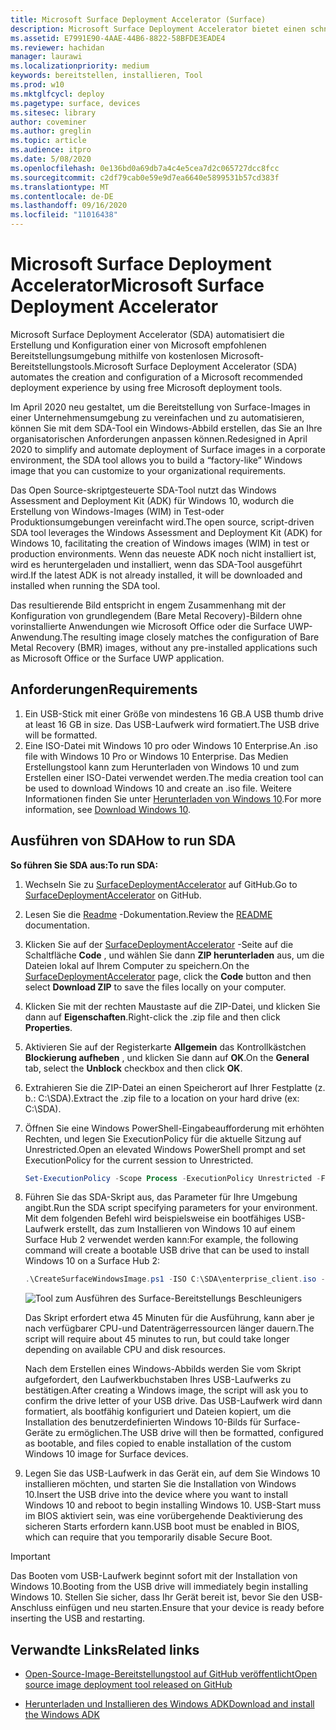 ```yaml
---
title: Microsoft Surface Deployment Accelerator (Surface)
description: Microsoft Surface Deployment Accelerator bietet einen schnellen und einfachen Bereitstellungsmechanismus für Organisationen, die ein Reimaging von Surface-Geräten durchführen möchten.
ms.assetid: E7991E90-4AAE-44B6-8822-58BFDE3EADE4
ms.reviewer: hachidan
manager: laurawi
ms.localizationpriority: medium
keywords: bereitstellen, installieren, Tool
ms.prod: w10
ms.mktglfcycl: deploy
ms.pagetype: surface, devices
ms.sitesec: library
author: coveminer
ms.author: greglin
ms.topic: article
ms.audience: itpro
ms.date: 5/08/2020
ms.openlocfilehash: 0e136bd0a69db7a4c4e5cea7d2c065727dcc8fcc
ms.sourcegitcommit: c2df79cab0e59e9d7ea6640e5899531b57cd383f
ms.translationtype: MT
ms.contentlocale: de-DE
ms.lasthandoff: 09/16/2020
ms.locfileid: "11016438"
---
```

# <span data-ttu-id="ed256-104">Microsoft Surface Deployment Accelerator</span><span class="sxs-lookup"><span data-stu-id="ed256-104">Microsoft Surface Deployment Accelerator</span></span>

<span data-ttu-id="ed256-105">Microsoft Surface Deployment Accelerator (SDA) automatisiert die Erstellung und Konfiguration einer von Microsoft empfohlenen Bereitstellungsumgebung mithilfe von kostenlosen Microsoft-Bereitstellungstools.</span><span class="sxs-lookup"><span data-stu-id="ed256-105">Microsoft Surface Deployment Accelerator (SDA) automates the creation and configuration of a Microsoft recommended deployment experience by using free Microsoft deployment tools.</span></span>

<span data-ttu-id="ed256-106">Im April 2020 neu gestaltet, um die Bereitstellung von Surface-Images in einer Unternehmensumgebung zu vereinfachen und zu automatisieren, können Sie mit dem SDA-Tool ein Windows-Abbild erstellen, das Sie an Ihre organisatorischen Anforderungen anpassen können.</span><span class="sxs-lookup"><span data-stu-id="ed256-106">Redesigned in April 2020 to simplify and automate deployment of Surface images in a corporate environment, the SDA tool allows you to build a “factory-like” Windows image that you can customize to your organizational requirements.</span></span>

<span data-ttu-id="ed256-107">Das Open Source-skriptgesteuerte SDA-Tool nutzt das Windows Assessment and Deployment Kit (ADK) für Windows 10, wodurch die Erstellung von Windows-Images (WIM) in Test-oder Produktionsumgebungen vereinfacht wird.</span><span class="sxs-lookup"><span data-stu-id="ed256-107">The open source, script-driven SDA tool leverages the Windows Assessment and Deployment Kit (ADK) for Windows 10, facilitating the creation of Windows images (WIM) in test or production environments.</span></span> <span data-ttu-id="ed256-108">Wenn das neueste ADK noch nicht installiert ist, wird es heruntergeladen und installiert, wenn das SDA-Tool ausgeführt wird.</span><span class="sxs-lookup"><span data-stu-id="ed256-108">If the latest ADK is not already installed, it will be downloaded and installed when running the SDA tool.</span></span>

<span data-ttu-id="ed256-109">Das resultierende Bild entspricht in engem Zusammenhang mit der Konfiguration von grundlegendem (Bare Metal Recovery)-Bildern ohne vorinstallierte Anwendungen wie Microsoft Office oder die Surface UWP-Anwendung.</span><span class="sxs-lookup"><span data-stu-id="ed256-109">The resulting image closely matches the configuration of Bare Metal Recovery (BMR) images, without any pre-installed applications such as Microsoft Office or the Surface UWP application.</span></span>

## <span data-ttu-id="ed256-110">Anforderungen</span><span class="sxs-lookup"><span data-stu-id="ed256-110">Requirements</span></span>

1. <span data-ttu-id="ed256-111">Ein USB-Stick mit einer Größe von mindestens 16 GB.</span><span class="sxs-lookup"><span data-stu-id="ed256-111">A USB thumb drive at least 16 GB in size.</span></span> <span data-ttu-id="ed256-112">Das USB-Laufwerk wird formatiert.</span><span class="sxs-lookup"><span data-stu-id="ed256-112">The USB drive will be formatted.</span></span>
2. <span data-ttu-id="ed256-113">Eine ISO-Datei mit Windows 10 pro oder Windows 10 Enterprise.</span><span class="sxs-lookup"><span data-stu-id="ed256-113">An .iso file with Windows 10 Pro or Windows 10 Enterprise.</span></span> <span data-ttu-id="ed256-114">Das Medien Erstellungstool kann zum Herunterladen von Windows 10 und zum Erstellen einer ISO-Datei verwendet werden.</span><span class="sxs-lookup"><span data-stu-id="ed256-114">The media creation tool can be used to download Windows 10 and create an .iso file.</span></span> <span data-ttu-id="ed256-115">Weitere Informationen finden Sie unter [Herunterladen von Windows 10](https://www.microsoft.com/software-download/windows10).</span><span class="sxs-lookup"><span data-stu-id="ed256-115">For more information, see [Download Windows 10](https://www.microsoft.com/software-download/windows10).</span></span>

## <span data-ttu-id="ed256-116">Ausführen von SDA</span><span class="sxs-lookup"><span data-stu-id="ed256-116">How to run SDA</span></span>

**<span data-ttu-id="ed256-117">So führen Sie SDA aus:</span><span class="sxs-lookup"><span data-stu-id="ed256-117">To run SDA:</span></span>**

1. <span data-ttu-id="ed256-118">Wechseln Sie zu [SurfaceDeploymentAccelerator](https://github.com/microsoft/SurfaceDeploymentAccelerator) auf GitHub.</span><span class="sxs-lookup"><span data-stu-id="ed256-118">Go to [SurfaceDeploymentAccelerator](https://github.com/microsoft/SurfaceDeploymentAccelerator) on GitHub.</span></span> 
2. <span data-ttu-id="ed256-119">Lesen Sie die [Readme](https://github.com/microsoft/SurfaceDeploymentAccelerator/blob/master/README.md) -Dokumentation.</span><span class="sxs-lookup"><span data-stu-id="ed256-119">Review the [README](https://github.com/microsoft/SurfaceDeploymentAccelerator/blob/master/README.md) documentation.</span></span>
3. <span data-ttu-id="ed256-120">Klicken Sie auf der [SurfaceDeploymentAccelerator](https://github.com/microsoft/SurfaceDeploymentAccelerator) -Seite auf die Schaltfläche **Code** , und wählen Sie dann **ZIP herunterladen** aus, um die Dateien lokal auf Ihrem Computer zu speichern.</span><span class="sxs-lookup"><span data-stu-id="ed256-120">On the [SurfaceDeploymentAccelerator](https://github.com/microsoft/SurfaceDeploymentAccelerator) page, click the **Code** button and then select **Download ZIP** to save the files locally on your computer.</span></span>
4. <span data-ttu-id="ed256-121">Klicken Sie mit der rechten Maustaste auf die ZIP-Datei, und klicken Sie dann auf **Eigenschaften**.</span><span class="sxs-lookup"><span data-stu-id="ed256-121">Right-click the .zip file and then click **Properties**.</span></span>
5. <span data-ttu-id="ed256-122">Aktivieren Sie auf der Registerkarte **Allgemein** das Kontrollkästchen **Blockierung aufheben** , und klicken Sie dann auf **OK**.</span><span class="sxs-lookup"><span data-stu-id="ed256-122">On the **General** tab, select the **Unblock** checkbox and then click **OK**.</span></span>
6. <span data-ttu-id="ed256-123">Extrahieren Sie die ZIP-Datei an einen Speicherort auf Ihrer Festplatte (z. b.: C:\SDA).</span><span class="sxs-lookup"><span data-stu-id="ed256-123">Extract the .zip file to a location on your hard drive (ex: C:\SDA).</span></span>
7. <span data-ttu-id="ed256-124">Öffnen Sie eine Windows PowerShell-Eingabeaufforderung mit erhöhten Rechten, und legen Sie ExecutionPolicy für die aktuelle Sitzung auf Unrestricted.</span><span class="sxs-lookup"><span data-stu-id="ed256-124">Open an elevated Windows PowerShell prompt and set ExecutionPolicy for the current session to Unrestricted.</span></span>

    ```powershell
    Set-ExecutionPolicy -Scope Process -ExecutionPolicy Unrestricted -Force
    ```
8. <span data-ttu-id="ed256-125">Führen Sie das SDA-Skript aus, das Parameter für Ihre Umgebung angibt.</span><span class="sxs-lookup"><span data-stu-id="ed256-125">Run the SDA script specifying parameters for your environment.</span></span> <span data-ttu-id="ed256-126">Mit dem folgenden Befehl wird beispielsweise ein bootfähiges USB-Laufwerk erstellt, das zum Installieren von Windows 10 auf einem Surface Hub 2 verwendet werden kann:</span><span class="sxs-lookup"><span data-stu-id="ed256-126">For example, the following command will create a bootable USB drive that can be used to install Windows 10 on a Surface Hub 2:</span></span>

    ```powershell
    .\CreateSurfaceWindowsImage.ps1 -ISO C:\SDA\enterprise_client.iso -OSSKU Enterprise -DestinationFolder C:\Output -Device SurfaceHub2 -CreateUSB $True
    ```

   ![Tool zum Ausführen des Surface-Bereitstellungs Beschleunigers](images/sda1.png)

    <span data-ttu-id="ed256-128">Das Skript erfordert etwa 45 Minuten für die Ausführung, kann aber je nach verfügbarer CPU-und Datenträgerressourcen länger dauern.</span><span class="sxs-lookup"><span data-stu-id="ed256-128">The script will require about 45 minutes to run, but could take longer depending on available CPU and disk resources.</span></span> 

    <span data-ttu-id="ed256-129">Nach dem Erstellen eines Windows-Abbilds werden Sie vom Skript aufgefordert, den Laufwerkbuchstaben Ihres USB-Laufwerks zu bestätigen.</span><span class="sxs-lookup"><span data-stu-id="ed256-129">After creating a Windows image, the script will ask you to confirm the drive letter of your USB drive.</span></span> <span data-ttu-id="ed256-130">Das USB-Laufwerk wird dann formatiert, als bootfähig konfiguriert und Dateien kopiert, um die Installation des benutzerdefinierten Windows 10-Bilds für Surface-Geräte zu ermöglichen.</span><span class="sxs-lookup"><span data-stu-id="ed256-130">The USB drive will then be formatted, configured as bootable, and files copied to enable installation of the custom Windows 10 image for Surface devices.</span></span>

9. <span data-ttu-id="ed256-131">Legen Sie das USB-Laufwerk in das Gerät ein, auf dem Sie Windows 10 installieren möchten, und starten Sie die Installation von Windows 10.</span><span class="sxs-lookup"><span data-stu-id="ed256-131">Insert the USB drive into the device where you want to install Windows 10 and reboot to begin installing Windows 10.</span></span> <span data-ttu-id="ed256-132">USB-Start muss im BIOS aktiviert sein, was eine vorübergehende Deaktivierung des sicheren Starts erfordern kann.</span><span class="sxs-lookup"><span data-stu-id="ed256-132">USB boot must be enabled in BIOS, which can require that you temporarily disable Secure Boot.</span></span>

> [!IMPORTANT]
> <span data-ttu-id="ed256-133">Das Booten vom USB-Laufwerk beginnt sofort mit der Installation von Windows 10.</span><span class="sxs-lookup"><span data-stu-id="ed256-133">Booting from the USB drive will immediately begin installing Windows 10.</span></span> <span data-ttu-id="ed256-134">Stellen Sie sicher, dass Ihr Gerät bereit ist, bevor Sie den USB-Anschluss einfügen und neu starten.</span><span class="sxs-lookup"><span data-stu-id="ed256-134">Ensure that your device is ready before inserting the USB and restarting.</span></span> 

## <span data-ttu-id="ed256-135">Verwandte Links</span><span class="sxs-lookup"><span data-stu-id="ed256-135">Related links</span></span>

 - [<span data-ttu-id="ed256-136">Open-Source-Image-Bereitstellungstool auf GitHub veröffentlicht</span><span class="sxs-lookup"><span data-stu-id="ed256-136">Open source image deployment tool released on GitHub</span></span>](https://techcommunity.microsoft.com/t5/surface-it-pro-blog/open-source-image-deployment-tool-released-on-github/ba-p/1314115)

 - [<span data-ttu-id="ed256-137">Herunterladen und Installieren des Windows ADK</span><span class="sxs-lookup"><span data-stu-id="ed256-137">Download and install the Windows ADK</span></span>](https://docs.microsoft.com/windows-hardware/get-started/adk-install)
